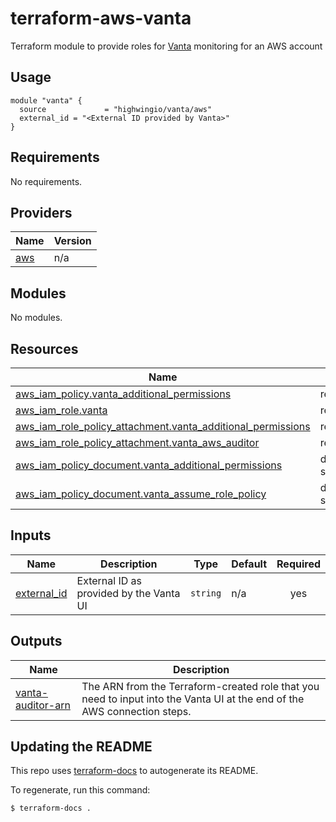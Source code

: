 # terraform-aws-vanta
Terraform module to provide roles for [Vanta](https://www.vanta.com/) monitoring for an AWS account

## Usage

```hcl
module "vanta" {
  source             = "highwingio/vanta/aws"
  external_id = "<External ID provided by Vanta>"
}
```

<!-- BEGIN_TF_DOCS -->
## Requirements

No requirements.

## Providers

| Name | Version |
|------|---------|
| <a name="provider_aws"></a> [aws](#provider\_aws) | n/a |

## Modules

No modules.

## Resources

| Name | Type |
|------|------|
| [aws_iam_policy.vanta_additional_permissions](https://registry.terraform.io/providers/hashicorp/aws/latest/docs/resources/iam_policy) | resource |
| [aws_iam_role.vanta](https://registry.terraform.io/providers/hashicorp/aws/latest/docs/resources/iam_role) | resource |
| [aws_iam_role_policy_attachment.vanta_additional_permissions](https://registry.terraform.io/providers/hashicorp/aws/latest/docs/resources/iam_role_policy_attachment) | resource |
| [aws_iam_role_policy_attachment.vanta_aws_auditor](https://registry.terraform.io/providers/hashicorp/aws/latest/docs/resources/iam_role_policy_attachment) | resource |
| [aws_iam_policy_document.vanta_additional_permissions](https://registry.terraform.io/providers/hashicorp/aws/latest/docs/data-sources/iam_policy_document) | data source |
| [aws_iam_policy_document.vanta_assume_role_policy](https://registry.terraform.io/providers/hashicorp/aws/latest/docs/data-sources/iam_policy_document) | data source |

## Inputs

| Name | Description | Type | Default | Required |
|------|-------------|------|---------|:--------:|
| <a name="input_external_id"></a> [external\_id](#input\_external\_id) | External ID as provided by the Vanta UI | `string` | n/a | yes |

## Outputs

| Name | Description |
|------|-------------|
| <a name="output_vanta-auditor-arn"></a> [vanta-auditor-arn](#output\_vanta-auditor-arn) | The ARN from the Terraform-created role that you need to input into the Vanta UI at the end of the AWS connection steps. |
<!-- END_TF_DOCS -->

## Updating the README

This repo uses [terraform-docs](https://github.com/segmentio/terraform-docs) to autogenerate its README.

To regenerate, run this command:

```bash
$ terraform-docs .
```
